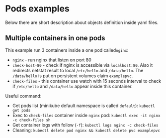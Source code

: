 # Pods examples
Below there are short description about objects definition inside yaml files.

## Multiple containers in one pods
This example run 3 containers inside a one pod called`nginx`:
*   `nginx` - run nginx that listen on port 80
*   `check-host-80` - check if nginx is accessible via `localhost:80`. Also it redirects
netstat result to local `/etc/hello` and `/data/hello`. The `/data/hello` is put
on persistent volumes claim `examplepvc`.
*   `check-files` - this container use watch with 15 seconds interval to check if
`/etc/hello` and `/data/hello` appear inside this container.

Useful command:

*   Get pods list (minikube default namespace is called `default`): `kubectl get pods`
*   Exec to `check-files` container inside `nginx` pod: `kubectl exec -it nginx -c check-files sh`
*   Get container logs with follow (`-f`): `kubectl logs nginx -c check-files`
*   Cleaning: `kubectl delete pod nginx && kubectl delete pvc examplepvc`

